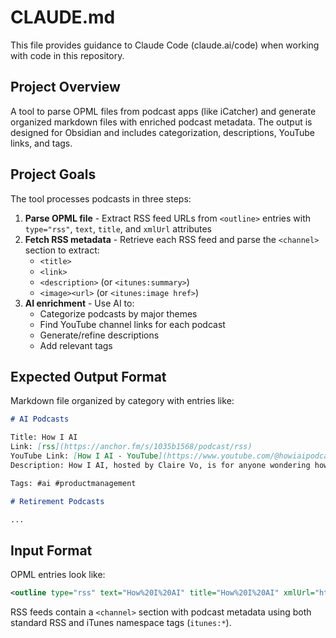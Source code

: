 # CLAUDE.md

This file provides guidance to Claude Code (claude.ai/code) when working with code in this repository.

## Project Overview

A tool to parse OPML files from podcast apps (like iCatcher) and generate organized markdown files with enriched podcast metadata. The output is designed for Obsidian and includes categorization, descriptions, YouTube links, and tags.

## Project Goals

The tool processes podcasts in three steps:

1. **Parse OPML file** - Extract RSS feed URLs from `<outline>` entries with `type="rss"`, `text`, `title`, and `xmlUrl` attributes
2. **Fetch RSS metadata** - Retrieve each RSS feed and parse the `<channel>` section to extract:
   - `<title>`
   - `<link>`
   - `<description>` (or `<itunes:summary>`)
   - `<image><url>` (or `<itunes:image href>`)
3. **AI enrichment** - Use AI to:
   - Categorize podcasts by major themes
   - Find YouTube channel links for each podcast
   - Generate/refine descriptions
   - Add relevant tags

## Expected Output Format

Markdown file organized by category with entries like:

```markdown
# AI Podcasts

Title: How I AI
Link: [rss](https://anchor.fm/s/1035b1568/podcast/rss)
YouTube Link: [How I AI - YouTube](https://www.youtube.com/@howiaipodcast)
Description: How I AI, hosted by Claire Vo, is for anyone wondering how to actually use these magical new tools...

Tags: #ai #productmanagement

# Retirement Podcasts

...
```

## Input Format

OPML entries look like:
```xml
<outline type="rss" text="How%20I%20AI" title="How%20I%20AI" xmlUrl="https://anchor.fm/s/1035b1568/podcast/rss" />
```

RSS feeds contain a `<channel>` section with podcast metadata using both standard RSS and iTunes namespace tags (`itunes:*`).
